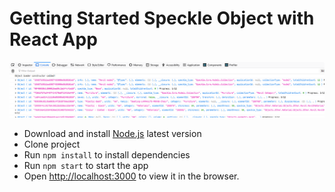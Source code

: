 # Getting Started Speckle Object with React App

![](docs/firefox_Ip60ByeYXH.png)

- Download and install [Node.js](https://nodejs.org/en/download/) latest version
- Clone project 
- Run `npm install` to install dependencies
- Run `npm start` to start the app
- Open [http://localhost:3000](http://localhost:3000) to view it in the browser.